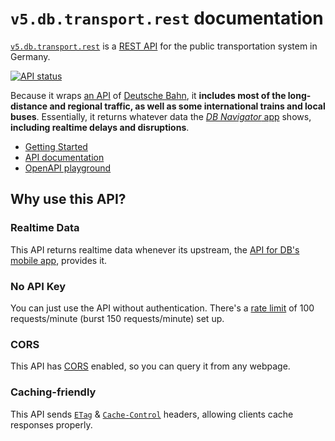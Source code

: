 # `v5.db.transport.rest` documentation

[`v5.db.transport.rest`](https://v5.db.transport.rest/) is a [REST API](https://restfulapi.net) for the public transportation system in Germany.

[![API status](https://badgen.net/uptime-robot/status/m784879516-8a977fa91b975fc3884a9857)](https://stats.uptimerobot.com/57wNLs39M/784879516)

Because it wraps [an API](https://github.com/public-transport/hafas-client/blob/master/readme.md#background) of [Deutsche Bahn](https://de.wikipedia.org/wiki/Deutsche_Bahn), it **includes most of the long-distance and regional traffic, as well as some international trains and local buses**. Essentially, it returns whatever data the [*DB Navigator* app](https://www.bahn.de/p/view/service/mobile/db-navigator.shtml) shows, **including realtime delays and disruptions**.

- [Getting Started](getting-started.md)
- [API documentation](api.md)
- [OpenAPI playground](https://petstore.swagger.io/?url=https%3A%2F%2Fv5.db.transport.rest%2F.well-known%2Fservice-desc%0A)

## Why use this API?

### Realtime Data

This API returns realtime data whenever its upstream, the [API for DB's mobile app](https://github.com/public-transport/hafas-client/blob/33d7d30acf235c54887c6459a15fe581982c6a19/p/db/readme.md), provides it.

### No API Key

You can just use the API without authentication. There's a [rate limit](https://apisyouwonthate.com/blog/what-is-api-rate-limiting-all-about) of 100 requests/minute (burst 150 requests/minute) set up.

### CORS

This API has [CORS](https://developer.mozilla.org/en-US/docs/Web/HTTP/Access_control_CORS) enabled, so you can query it from any webpage.

### Caching-friendly

This API sends [`ETag`](https://developer.mozilla.org/en-US/docs/Web/HTTP/Headers/ETag) & [`Cache-Control`](https://developer.mozilla.org/en-US/docs/Web/HTTP/Headers/Cache-Control) headers, allowing clients cache responses properly.
